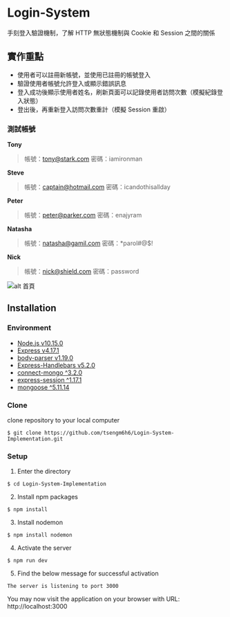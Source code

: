 # Login-System
手刻登入驗證機制，了解 HTTP 無狀態機制與 Cookie 和 Session 之間的關係

## 實作重點
- 使用者可以註冊新帳號，並使用已註冊的帳號登入
- 驗證使用者帳號允許登入或顯示錯誤訊息
- 登入成功後顯示使用者姓名，刷新頁面可以記錄使用者訪問次數（模擬紀錄登入狀態）
- 登出後，再重新登入訪問次數重計（模擬 Session 重啟）

### 測試帳號
**Tony**
> 帳號：tony@stark.com 密碼：iamironman

**Steve**
> 帳號：captain@hotmail.com 密碼：icandothisallday

**Peter**
> 帳號：peter@parker.com 密碼：enajyram

**Natasha**
> 帳號：natasha@gamil.com 密碼：*parol#@$!

**Nick**
> 帳號：nick@shield.com 密碼：password

![alt 首頁](https://i.imgur.com/EhovB9j.gif)

## Installation

### Environment
* [Node.js v10.15.0](https://nodejs.org/en/download/)
* [Express v4.17.1](https://www.npmjs.com/package/express)
* [body-parser v1.19.0](https://www.npmjs.com/package/body-parser)
* [Express-Handlebars v5.2.0](https://www.npmjs.com/package/express-handlebars)
* [connect-mongo ^3.2.0](https://www.npmjs.com/package/connect-mongo)
* [express-session ^1.17.1](https://www.npmjs.com/package/express-session)
* [mongoose ^5.11.14](https://www.npmjs.com/package/mongoose)

### Clone
clone repository to your local computer
```
$ git clone https://github.com/tsengm6h6/Login-System-Implementation.git
```

### Setup
1. Enter the directory
```
$ cd Login-System-Implementation
```

2. Install npm packages
```
$ npm install
```

3. Install nodemon
```
$ npm install nodemon
```

4. Activate the server
```
$ npm run dev
```

5. Find the below message for successful activation
```
The server is listening to port 3000
```
You may now visit the application on your browser with URL: http://localhost:3000
